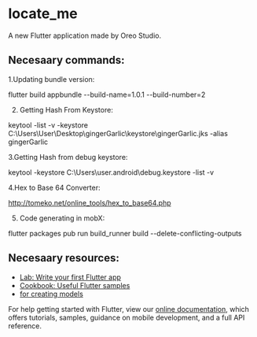 # locate_me

A new Flutter application made by Oreo Studio.

## Necesaary commands:

1.Updating bundle version:

flutter build appbundle --build-name=1.0.1 --build-number=2

2. Getting Hash From Keystore:

keytool -list -v -keystore C:\Users\User\Desktop\gingerGarlic\keystore\gingerGarlic.jks -alias gingerGarlic

3.Getting Hash from debug keystore:

keytool -keystore C:\Users\user\.android\debug.keystore -list -v

4.Hex to Base 64 Converter:

http://tomeko.net/online_tools/hex_to_base64.php

5. Code generating in mobX:

flutter packages pub run build_runner build --delete-conflicting-outputs

## Necesaary resources:

- [Lab: Write your first Flutter app](https://flutter.dev/docs/get-started/codelab)
- [Cookbook: Useful Flutter samples](https://flutter.dev/docs/cookbook)
- [for creating models](http://quicktype.io/)

For help getting started with Flutter, view our
[online documentation](https://flutter.dev/docs), which offers tutorials,
samples, guidance on mobile development, and a full API reference.
